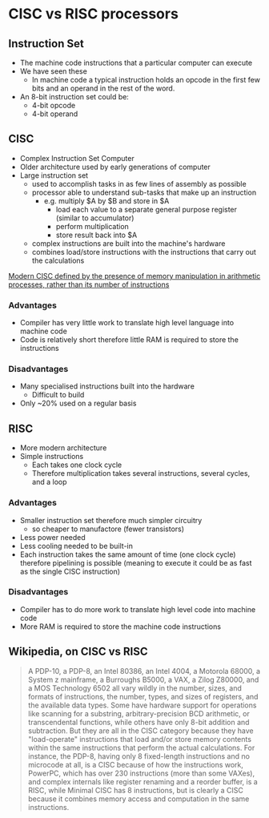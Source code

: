 # CISC vs RISC processors

## Instruction Set

- The machine code instructions that a particular computer can execute
- We have seen these
    - In machine code a typical instruction holds an opcode in the first few bits and an operand in the rest of the word.
- An 8-bit instruction set could be:
    - 4-bit opcode
    - 4-bit operand

## CISC

- Complex Instruction Set Computer
- Older architecture used by early generations of computer
- Large instruction set
    - used to accomplish tasks in as few lines of assembly as possible
    - processor able to understand sub-tasks that make up an instruction
        - e.g. multiply $A by $B and store in $A
            - load each value to a separate general purpose register (similar to accumulator)
            - perform multiplication
            - store result back into $A
    - complex instructions are built into the machine's hardware
    - combines load/store instructions with the instructions that carry out the calculations

<u>Modern CISC defined by the presence of memory manipulation in arithmetic processes, rather than its number of instructions</u>

### Advantages

- Compiler has very little work to translate high level language into machine code
- Code is relatively short therefore little RAM is required to store the instructions

### Disadvantages

- Many specialised instructions built into the hardware
    - Difficult to build
- Only ~20% used on a regular basis

## RISC

- More modern architecture
- Simple instructions
    - Each takes one clock cycle
    - Therefore multiplication takes several instructions, several cycles, and a loop

### Advantages

- Smaller instruction set therefore much simpler circuitry
    - so cheaper to manufactore (fewer transistors)
- Less power needed
- Less cooling needed to be built-in
- Each instruction takes the same amount of time (one clock cycle) therefore pipelining is possible (meaning to execute it could be as fast as the single CISC instruction)

### Disadvantages

- Compiler has to do more work to translate high level code into machine code
- More RAM is required to store the machine code instructions

## Wikipedia, on CISC vs RISC

> A PDP-10, a PDP-8, an Intel 80386, an Intel 4004, a Motorola 68000, a System z mainframe, a Burroughs B5000, a VAX, a Zilog Z80000, and a MOS Technology 6502 all vary wildly in the number, sizes, and formats of instructions, the number, types, and sizes of registers, and the available data types. Some have hardware support for operations like scanning for a substring, arbitrary-precision BCD arithmetic, or transcendental functions, while others have only 8-bit addition and subtraction. But they are all in the CISC category because they have "load-operate" instructions that load and/or store memory contents within the same instructions that perform the actual calculations. For instance, the PDP-8, having only 8 fixed-length instructions and no microcode at all, is a CISC because of how the instructions work, PowerPC, which has over 230 instructions (more than some VAXes), and complex internals like register renaming and a reorder buffer, is a RISC, while Minimal CISC has 8 instructions, but is clearly a CISC because it combines memory access and computation in the same instructions.
